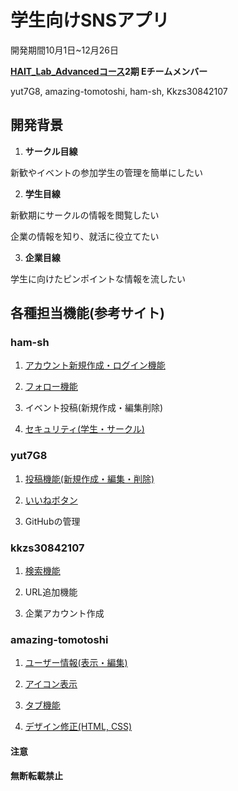 # 学生向けSNSアプリ
開発期間10月1日~12月26日

**[HAIT_Lab_Advancedコース](https://hait-lab.com/)2期 Eチームメンバー**

yut7G8, amazing-tomotoshi, ham-sh, Kkzs30842107

## 開発背景

1. **サークル目線**

新歓やイベントの参加学生の管理を簡単にしたい

2. **学生目線**

新歓期にサークルの情報を閲覧したい

企業の情報を知り、就活に役立てたい

3. **企業目線**

学生に向けたピンポイントな情報を流したい


## 各種担当機能(参考サイト)
### ham-sh
1. [アカウント新規作成・ログイン機能](https://blog.narito.ninja/detail/38/)

2. [フォロー機能](https://jyouj.hatenablog.com/entry/2018/06/04/000311)

3. イベント投稿(新規作成・編集削除)

4. [セキュリティ(学生・サークル)](https://stackoverrun.com/ja/q/12115655)

### yut7G8
1. [投稿機能(新規作成・編集・削除)](https://note.com/takuya814/m/m829ed8312291)

2. [いいねボタン](https://note.com/takuya814/n/n896441e790ba?magazine_key=m829ed8312291)

3. GitHubの管理

### kkzs30842107
1. [検索機能](https://note.com/takuya814/n/ndde42e157fe0?magazine_key=m829ed8312291)

2. URL追加機能

3. 企業アカウント作成

### amazing-tomotoshi
1. [ユーザー情報(表示・編集)](https://blog.narito.ninja/detail/43/)

2. [アイコン表示](https://blog.ver001.com/css-image-border-radius-object-fit/)

3. [タブ機能](https://ics.media/entry/190826/)

4. [デザイン修正(HTML, CSS)](https://qiita.com/nakanishi03/items/c80a16b9b9796c25f890)

#### 注意
**無断転載禁止**
